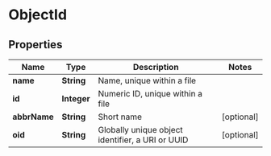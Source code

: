 
# ObjectId

## Properties
Name | Type | Description | Notes
------------ | ------------- | ------------- | -------------
**name** | **String** | Name, unique within a file | 
**id** | **Integer** | Numeric ID, unique within a file | 
**abbrName** | **String** | Short name |  [optional]
**oid** | **String** | Globally unique object identifier, a URI or UUID |  [optional]



